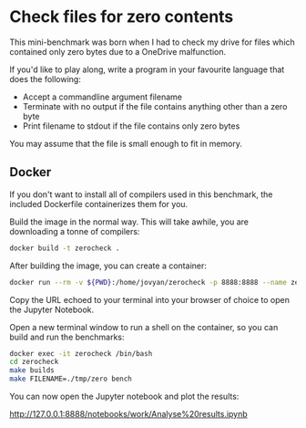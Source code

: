 # Check files for zero contents

This mini-benchmark was born when I had to check my drive for files which contained only zero bytes due to a OneDrive malfunction.

If you'd like to play along, write a program in your favourite language that does the following:

* Accept a commandline argument filename
* Terminate with no output if the file contains anything other than a zero byte
* Print filename to stdout if the file contains only zero bytes

You may assume that the file is small enough to fit in memory.

## Docker

If you don't want to install all of compilers used in this benchmark, the included Dockerfile containerizes them for you.

Build the image in the normal way. This will take awhile, you are downloading a tonne of compilers:

```bash
docker build -t zerocheck .
```

After building the image, you can create a container:

```bash
docker run --rm -v ${PWD}:/home/jovyan/zerocheck -p 8888:8888 --name zerocheck zerocheck
```

Copy the URL echoed to your terminal into your browser of choice to open the Jupyter Notebook.

Open a new terminal window to run a shell on the container, so you can build and run the benchmarks:

```bash
docker exec -it zerocheck /bin/bash
cd zerocheck
make builds
make FILENAME=./tmp/zero bench
```

You can now open the Jupyter notebook and plot the results:

http://127.0.0.1:8888/notebooks/work/Analyse%20results.ipynb